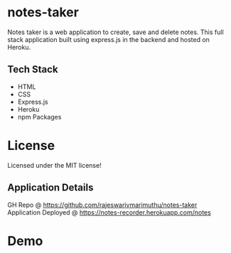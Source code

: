 # notes-taker
Notes taker is a web application to create, save and delete notes. This full stack application built using express.js in the backend and hosted on Heroku. 

## Tech Stack
- HTML
- CSS 
- Express.js
- Heroku 
- npm Packages

# License 
Licensed under the MIT license!

## Application Details 
GH Repo @ https://github.com/rajeswarivmarimuthu/notes-taker
Application Deployed @ https://notes-recorder.herokuapp.com/notes 

# Demo